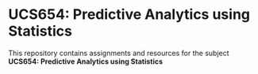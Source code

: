 # UCS654: Predictive Analytics using Statistics  

This repository contains assignments and resources for the subject **UCS654: Predictive Analytics using Statistics**
